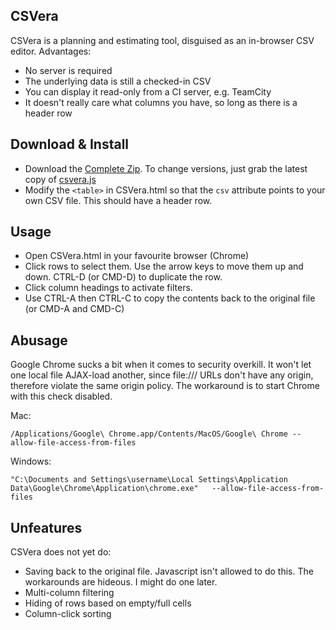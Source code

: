 ## CSVera

CSVera is a planning and estimating tool, disguised as an in-browser CSV editor. Advantages:
* No server is required
* The underlying data is still a checked-in CSV
* You can display it read-only from a CI server, e.g. TeamCity
* It doesn't really care what columns you have, so long as there is a header row

## Download & Install
* Download the [Complete Zip](https://github.com/agmenc/CSVera/raw/master/download/csvera-1.1.zip). To change versions, just grab the latest copy of [csvera.js](https://raw.github.com/agmenc/CSVera/master/download/files/csvera-1.1-min.js)
* Modify the `<table>` in CSVera.html so that the `csv` attribute points to your own CSV file. This should have a header row.

## Usage
* Open CSVera.html in your favourite browser (Chrome)
* Click rows to select them. Use the arrow keys to move them up and down. CTRL-D (or CMD-D) to duplicate the row.
* Click column headings to activate filters.
* Use CTRL-A then CTRL-C to copy the contents back to the original file (or CMD-A and CMD-C)

## Abusage
Google Chrome sucks a bit when it comes to security overkill. It won't let one local file AJAX-load another, since file:/// URLs don't have any origin, therefore violate the same origin policy. The workaround is to start Chrome with this check disabled.

Mac:
```
/Applications/Google\ Chrome.app/Contents/MacOS/Google\ Chrome --allow-file-access-from-files
```

Windows:
```
"C:\Documents and Settings\username\Local Settings\Application Data\Google\Chrome\Application\chrome.exe"   --allow-file-access-from-files
```

## Unfeatures

CSVera does not yet do:
* Saving back to the original file. Javascript isn't allowed to do this. The workarounds are hideous. I might do one later.
* Multi-column filtering
* Hiding of rows based on empty/full cells
* Column-click sorting
